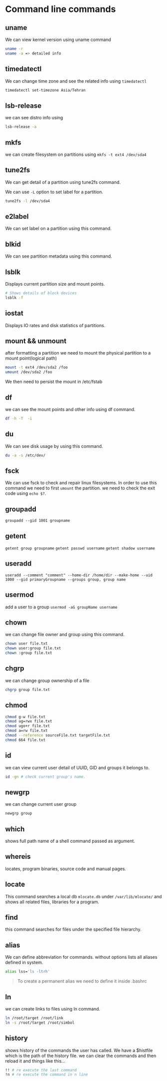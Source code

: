 # Command line commands

## uname

We can view kernel version using uname command

```bash
uname -r
uname -a => detailed info
```

## timedatectl

We can change time zone and see the related info using `timedatectl`

```bash
timedatectl set-timezone Asia/Tehran
```

## lsb-release

we can see distro info using

```bash
lsb-release -a
```

## mkfs

we can create filesystem on partitions using `mkfs -t ext4 /dev/sda4`

## tune2fs

We can get detail of a partition using tune2fs command.

We can use `-L` option to set label for a partition.

```bash
tune2fs -l /dev/sda4
```

## e2label

We can set label on a partition using this command.

## blkid

We can see partition metadata using this command.

## lsblk

Displays  current partition size and mount points.

```bash
# Shows details of block devices
lsblk -f
```

## iostat

Displays IO rates and disk statistics of partitions.

## mount && unmount

after formatting a partition we need to mount the physical partition to a mount point(logical path)

```bash
mount -t ext4 /dev/sda2 /foo
umount /dev/sda2 /foo
```

We then need to persist the mount in /etc/fstab

## df

we can see the mount points and other info using df command.

```bash
df -h -T  -i
```

## du

We can see disk usage by using this command.

```bash
du -a -s /etc/dev/
```

## fsck

We can use fsck to check and repair linux filesystems. In order to use this command we need to first `umount` the partition. we need to check the exit code using `echo $?`.

## groupadd

`groupadd --gid 1001 groupname`

## getent

`getent group groupname`
`getent passwd username`
`getent shadow username`

## useradd

`useradd --comment "comment" --home-dir /home/dir --make-home --uid 1000 --gid primaryGroupname --groups group, group name`

## usermod

add a user to a group
`usermod -aG groupName username`

## chown

we can change file owner and group using this command.

```bash
chown user file.txt
chown user:group file.txt
chown :group file.txt
```

## chgrp

we can change group ownership of a file

```bash
chgrp group file.txt
```

## chmod

```bash
chmod g-w file.txt
chmod ug=rwx file.txt
chmod ugo+r file.txt
chmod a=rw file.txt
chmod --reference sourceFile.txt targetFile.txt
chmod 664 file.txt
```

## id

we can view current user detail of UUID, GID and groups it belongs to.

```bash
id -gn # check current group's name.
```

## newgrp

we can change current user group

```bash
newgrp group
```

## which

shows full path name of a shell command passed as argument.

## whereis

locates, program binaries, source code and manual pages.

## locate

This command searches a local db `mlocate.db` under `/var/lib/mlocate/` and shows all related files, libraries for a program.

## find

this command searches for files under the specified file hierarchy.

## alias

We can define abbreviation for commands. without options lists all aliases defined in system.

```bash
alias lss='ls -ltrh'
```

> To create a permanent alias we need to define it inside .bashrc

## ln

we can create links to files using ln command.

```bash
ln /root/target /root/link
ln -s /root/target /root/simbol
```

## history

shows history of the commands the user has called.
We have a $histfile which is the path of the history file. we can clear the commands and then reload it and things like this...

```bash
!! # re execute the last command
!n # re execute the command in n line
```
